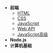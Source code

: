 - **前端**
  - [HTML](HTML/readme)
  - [CSS](CSS/readme)
  - [JavaScript](JavaScript/readme)
  - [Web API](Web%20API/readme)
  - [JavaScript高级](JavaScript高级/readme)
- **Node.js**
- **计算机基础**
